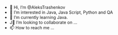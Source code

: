 - 👋 Hi, I’m @AleksTrashenkov
- 👀 I’m interested in Java, Java Script, Python and QA
- 🌱 I’m currently learning Java.
- J💞️ I’m looking to collaborate on ...
- 📫 How to reach me ...

<!---
AleksTrashenkov/AleksTrashenkov is a ✨ special ✨ repository because its `README.md` (this file) appears on your GitHub profile.
You can click the Preview link to take a look at your changes.
--->
